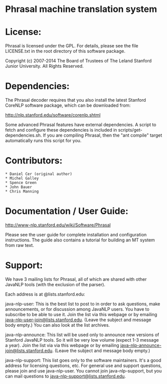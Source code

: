 Phrasal machine translation system
==================================================== 

License:
========

Phrasal is licensed under the GPL. For details, please see the file LICENSE.txt in the root directory of this software package.

Copyright (c) 2007-2014 The Board of Trustees of The Leland Stanford Junior University. All Rights Reserved.


Dependencies:
=============

The Phrasal decoder requires that you also install the latest Stanford CoreNLP software package, which can be downloaded from:

http://nlp.stanford.edu/software/corenlp.shtml

Some advanced Phrasal features have external dependencies. A script to fetch
and configure these dependencies is included in scripts/get-dependencies.sh. If you are compiling Phrasal,
then the "ant compile" target automatically runs this script for you.


Contributors:
=============

    * Daniel Cer (original author)
    * Michel Galley
    * Spence Green
    * John Bauer
    * Chris Manning


Documentation / User Guide:
==================

http://www-nlp.stanford.edu/wiki/Software/Phrasal

Please see the user guide for complete installation and configuration instructions. The guide also
contains a tutorial for building an MT system from raw text.

Support:
========

We have 3 mailing lists for Phrasal, all of which are shared with other JavaNLP
tools (with the exclusion of the parser). 

Each address is at @lists.stanford.edu:

java-nlp-user: This is the best list to post to in order to ask questions, make
announcements, or for discussion among JavaNLP users. You have to subscribe to 
be able to use it. Join the list via this webpage or by emailing 
java-nlp-user-join@lists.stanford.edu. (Leave the subject and message body 
empty.) You can also look at the list archives.

java-nlp-announce: This list will be used only to announce new versions of 
Stanford JavaNLP tools. So it will be very low volume (expect 1-3 message a 
year). Join the list via via this webpage or by emailing 
java-nlp-announce-join@lists.stanford.edu. (Leave the subject and message 
body empty.)

java-nlp-support: This list goes only to the software maintainers. It's a good 
address for licensing questions, etc. For general use and support questions, 
please join and use java-nlp-user. You cannot join java-nlp-support, but you 
can mail questions to java-nlp-support@lists.stanford.edu.

